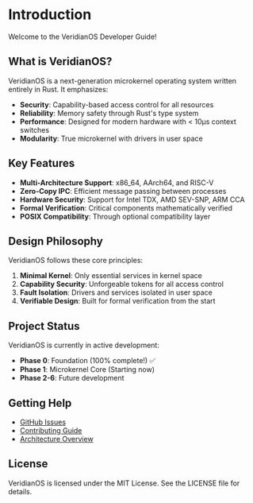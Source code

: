 # Introduction

Welcome to the VeridianOS Developer Guide!

## What is VeridianOS?

VeridianOS is a next-generation microkernel operating system written entirely in Rust. It emphasizes:

- **Security**: Capability-based access control for all resources
- **Reliability**: Memory safety through Rust's type system
- **Performance**: Designed for modern hardware with < 10μs context switches
- **Modularity**: True microkernel with drivers in user space

## Key Features

- **Multi-Architecture Support**: x86_64, AArch64, and RISC-V
- **Zero-Copy IPC**: Efficient message passing between processes
- **Hardware Security**: Support for Intel TDX, AMD SEV-SNP, ARM CCA
- **Formal Verification**: Critical components mathematically verified
- **POSIX Compatibility**: Through optional compatibility layer

## Design Philosophy

VeridianOS follows these core principles:

1. **Minimal Kernel**: Only essential services in kernel space
2. **Capability Security**: Unforgeable tokens for all access control
3. **Fault Isolation**: Drivers and services isolated in user space
4. **Verifiable Design**: Built for formal verification from the start

## Project Status

VeridianOS is currently in active development:

- **Phase 0**: Foundation (100% complete!) ✅
- **Phase 1**: Microkernel Core (Starting now)
- **Phase 2-6**: Future development

## Getting Help

- [GitHub Issues](https://github.com/doublegate/VeridianOS/issues)
- [Contributing Guide](./contributing/how-to.md)
- [Architecture Overview](./architecture/overview.md)

## License

VeridianOS is licensed under the MIT License. See the LICENSE file for details.